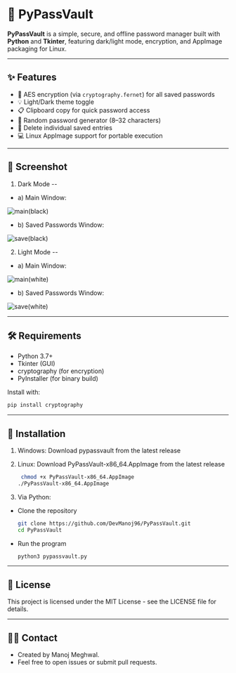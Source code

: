 # 🔐 PyPassVault

**PyPassVault** is a simple, secure, and offline password manager built with **Python** and **Tkinter**, featuring dark/light mode, encryption, and AppImage packaging for Linux.


---

## ✨ Features

- 🔐 AES encryption (via `cryptography.fernet`) for all saved passwords
- 💡 Light/Dark theme toggle
- 📋 Clipboard copy for quick password access
- 🎲 Random password generator (8–32 characters)
- 🧹 Delete individual saved entries
- 💻 Linux AppImage support for portable execution

---

## 📸 Screenshot

1. Dark Mode --

- a) Main Window:

![main(black)](https://github.com/user-attachments/assets/35a545c9-a9aa-4a08-9013-8d555839033a)


- b) Saved Passwords Window:

![save(black)](https://github.com/user-attachments/assets/686923cb-c1b9-4c50-bf31-793072b51f5d)


2. Light Mode -- 

- a) Main Window:

![main(white)](https://github.com/user-attachments/assets/b90f0eaa-acaa-4f89-8540-7bc985626f1c)


- b) Saved Passwords Window:

![save(white)](https://github.com/user-attachments/assets/ed572344-d2b6-4d2f-9673-04b46bb5f494)


---

## 🛠 Requirements

- Python 3.7+
- Tkinter (GUI)
- cryptography (for encryption)
- PyInstaller (for binary build)

Install with:
```bash
pip install cryptography
```

---

## 🚀 Installation
1. Windows:
   Download pypassvault from the latest release

2. Linux:
   Download PyPassVault-x86_64.AppImage from the latest release
   ```bash
    chmod +x PyPassVault-x86_64.AppImage
   ./PyPassVault-x86_64.AppImage
   ```
3. Via Python:
- Clone the repository
  ```bash
  git clone https://github.com/DevManoj96/PyPassVault.git
  cd PyPassVault
  ```
- Run the program
  ```bash
  python3 pypassvault.py
  ```


---


## 📝 License

This project is licensed under the MIT License - see the LICENSE file for details.

---

## 👨‍💻 Contact

- Created by Manoj Meghwal.
- Feel free to open issues or submit pull requests.
